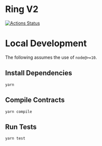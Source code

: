 # Ring V2

[![Actions Status](https://github.com/Few-Protocol/few-factory/workflows/CI/badge.svg)](https://github.com/Few-Protocol/few-factory/actions)

# Local Development

The following assumes the use of `node@>=10`.

## Install Dependencies

`yarn`

## Compile Contracts

`yarn compile`

## Run Tests

`yarn test`
